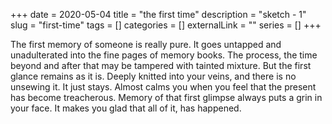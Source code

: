 +++
date = 2020-05-04
title = "the first time"
description = "sketch - 1"
slug = "first-time"
tags = []
categories = []
externalLink = ""
series = []
+++

The first memory of someone is really pure. It goes untapped and unadulterated into the fine pages of memory books. The process, the time beyond and after that may be tampered with tainted mixture. But the first glance remains as it is. Deeply knitted into your veins, and there is no unsewing it. It just stays. Almost calms you when you feel that the present has become treacherous. Memory of that first glimpse always puts a grin in your face. It makes you glad that all of it, has happened.